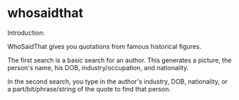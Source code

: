 # whosaidthat

Introduction:

WhoSaidThat gives you quotations from famous historical figures. 

The first search is a basic search for an author.
This generates a picture, the person's name, his DOB, industry/occupation, and nationality.

In the second search, you type in the author's industry, DOB, nationality, or a part/bit/phrase/string of the quote to find that person. 
